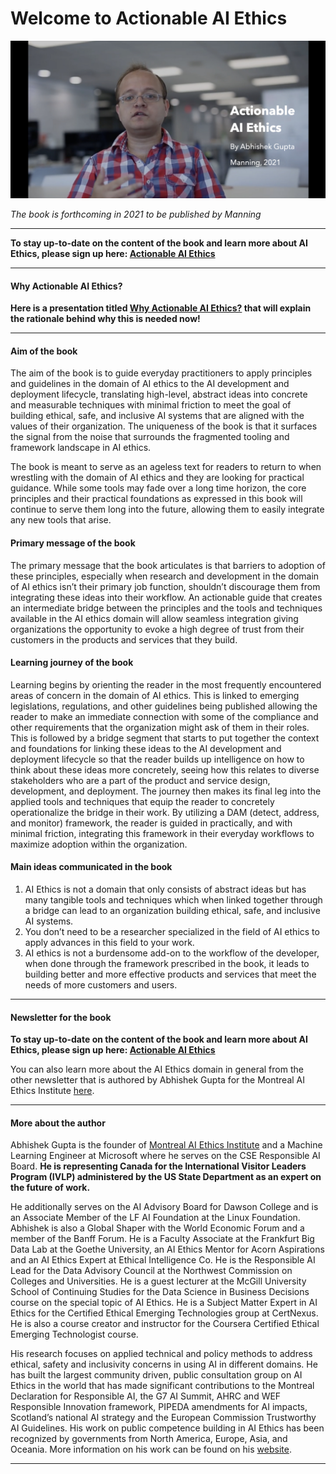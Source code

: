 Welcome to Actionable AI Ethics
===============================

![Cover image](cover.png)

*The book is forthcoming in 2021 to be published by Manning*

***

**To stay up-to-date on the content of the book and learn more about AI Ethics, please sign up here: [Actionable AI Ethics](https://actionableaiethics.substack.com/)**

***

#### Why Actionable AI Ethics?

**Here is a presentation titled [Why Actionable AI Ethics?](https://atg-abhishek.github.io/presentations/why-actionable-ai-ethics.html) that will explain the rationale behind why this is needed now!**

***

#### Aim of the book

The aim of the book is to guide everyday practitioners to apply principles and guidelines in the domain of AI ethics to the AI development and deployment lifecycle, translating high-level, abstract ideas into concrete and measurable techniques with minimal friction to meet the goal of building ethical, safe, and inclusive AI systems that are aligned with the values of their organization. The uniqueness of the book is that it surfaces the signal from the noise that surrounds the fragmented tooling and framework landscape in AI ethics. 

The book is meant to serve as an ageless text for readers to return to when wrestling with the domain of AI ethics and they are looking for practical guidance. While some tools may fade over a long time horizon, the core principles and their practical foundations as expressed in this book will continue to serve them long into the future, allowing them to easily integrate any new tools that arise. 

#### Primary message of the book

The primary message that the book articulates is that barriers to adoption of these principles, especially when research and development in the domain of AI ethics isn’t their primary job function, shouldn’t discourage them from integrating these ideas into their workflow. An actionable guide that creates an intermediate bridge between the principles and the tools and techniques available in the AI ethics domain will allow seamless integration giving organizations the opportunity to evoke a high degree of trust from their customers in the products and services that they build. 

#### Learning journey of the book

Learning begins by orienting the reader in the most frequently encountered areas of concern in the domain of AI ethics. This is linked to emerging legislations, regulations, and other guidelines being published allowing the reader to make an immediate connection with some of the compliance and other requirements that the organization might ask of them in their roles. This is followed by a bridge segment that starts to put together the context and foundations for linking these ideas to the AI development and deployment lifecycle so that the reader builds up intelligence on how to think about these ideas more concretely, seeing how this relates to diverse stakeholders who are a part of the product and service design, development, and deployment. The journey then makes its final leg into the applied tools and techniques that equip the reader to concretely operationalize the bridge in their work. By utilizing a DAM (detect, address, and monitor) framework, the reader is guided in practically, and with minimal friction, integrating this framework in their everyday workflows to maximize adoption within the organization. 

#### Main ideas communicated in the book

1. AI Ethics is not a domain that only consists of abstract ideas but has many tangible tools and techniques which when linked together through a bridge can lead to an organization building ethical, safe, and inclusive AI systems.
2. You don’t need to be a researcher specialized in the field of AI ethics to apply advances in this field to your work. 
3. AI ethics is not a burdensome add-on to the workflow of the developer, when done through the framework prescribed in the book, it leads to building better and more effective products and services that meet the needs of more customers and users. 

***

#### Newsletter for the book

**To stay up-to-date on the content of the book and learn more about AI Ethics, please sign up here: [Actionable AI Ethics](https://actionableaiethics.substack.com/)**

You can also learn more about the AI Ethics domain in general from the other newsletter that is authored by Abhishek Gupta for the Montreal AI Ethics Institute [here](https://aiethics.substack.com).

***

#### More about the author

Abhishek Gupta is the founder of [Montreal AI Ethics Institute](https://montrealethics.ai) and a Machine Learning Engineer at Microsoft where he serves on the CSE Responsible AI Board. **He is representing Canada for the International Visitor Leaders Program (IVLP) administered by the US State Department as an expert on the future of work.**

He additionally serves on the AI Advisory Board for Dawson College and is an Associate Member of the LF AI Foundation at the Linux Foundation. Abhishek is also a Global Shaper with the World Economic Forum and a member of the Banff Forum. He is a Faculty Associate at the Frankfurt Big Data Lab at the Goethe University, an AI Ethics Mentor for Acorn Aspirations and an AI Ethics Expert at Ethical Intelligence Co. He is the Responsible AI Lead for the Data Advisory Council at the Northwest Commission on Colleges and Universities. He is a guest lecturer at the McGill University School of Continuing Studies for the Data Science in Business Decisions course on the special topic of AI Ethics. He is a Subject Matter Expert in AI Ethics for the Certified Ethical Emerging Technologies group at CertNexus. He is also a course creator and instructor for the Coursera Certified Ethical Emerging Technologist course.

His research focuses on applied technical and policy methods to address ethical, safety and inclusivity concerns in using AI in different domains. He has built the largest community driven, public consultation group on AI Ethics in the world that has made significant contributions to the Montreal Declaration for Responsible AI, the G7 AI Summit, AHRC and WEF Responsible Innovation framework, PIPEDA amendments for AI impacts, Scotland’s national AI strategy and the European Commission Trustworthy AI Guidelines. His work on public competence building in AI Ethics has been recognized by governments from North America, Europe, Asia, and Oceania. More information on his work can be found on his [website](https://atg-abhishek.github.io). 


*** 
